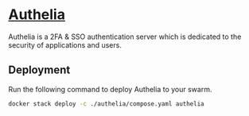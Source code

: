 # [Authelia](https://www.authelia.com)

Authelia is a 2FA & SSO authentication server which is dedicated to the security of applications and users.

## Deployment

Run the following command to deploy Authelia to your swarm.

```bash
docker stack deploy -c ./authelia/compose.yaml authelia
```
